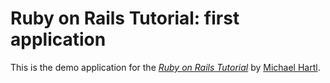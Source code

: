 # Ruby on Rails Tutorial: first application

This is the demo application for the
[*Ruby on Rails Tutorial*](http://railstutorial.org/)
by [Michael Hartl](http://michaelhartl.com/).